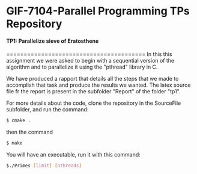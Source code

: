 # GIF-7104-Parallel Programming TPs Repository
#### TP1: Parallelize sieve of Eratosthene
========================================
In this this assignment we were asked to begin with a sequential version
of the algorithm and to parallelize it using the "pthread" library in C.

We have produced a rapport that details all the steps that we made to accomplish that
task and produce the results we wanted.
The latex source file fr the report is present in the subfolder "Report" of the
folder "tp1".

For more details about the code, clone the repository in the SourceFile subfolder,
and run the command:

```bash
$ cmake .
```
then the command
```bash
$ make
```
You will have an executable, run it with this command:
```bash
$./Primes [limit] [nthreads]
```
